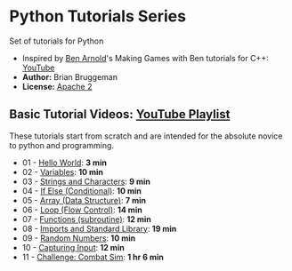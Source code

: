 # Python Tutorials Series
Set of tutorials for Python

* Inspired by [Ben Arnold](https://github.com/Barnold1953)'s Making Games with Ben tutorials for C++: [YouTube](https://www.youtube.com/user/makinggameswithben/playlists)
* **Author:** Brian Bruggeman
* **License:**  [Apache 2](https://github.com/brianbruggeman/python_tutorials/blob/master/LICENSE)

## Basic Tutorial Videos:  [YouTube Playlist](https://www.youtube.com/playlist?list=PLc1f0f6PqfREnbbL-UPvMuDvJozRc7lg3)
These tutorials start from scratch and are intended for the absolute novice to python and programming.

* 01 - [Hello World](https://youtu.be/bWyF7FsEvis?list=PLc1f0f6PqfREnbbL-UPvMuDvJozRc7lg3):  **3 min**
* 02 - [Variables](https://youtu.be/uDJDs-ZQ6jo?list=PLc1f0f6PqfREnbbL-UPvMuDvJozRc7lg3):  **10 min**
* 03 - [Strings and Characters](https://youtu.be/V__VJZjJ_ZM?list=PLc1f0f6PqfREnbbL-UPvMuDvJozRc7lg3): **9 min**
* 04 - [If Else (Conditional)](https://youtu.be/yWWr04acMQ4?list=PLc1f0f6PqfREnbbL-UPvMuDvJozRc7lg3): **10 min**
* 05 - [Array (Data Structure)](https://youtu.be/VGHRYoShtYM?list=PLc1f0f6PqfREnbbL-UPvMuDvJozRc7lg3):  **7 min**
* 06 - [Loop (Flow Control)](https://youtu.be/lP3m1j6XOrQ?list=PLc1f0f6PqfREnbbL-UPvMuDvJozRc7lg3):  **14 min**
* 07 - [Functions (subroutine)](https://youtu.be/Wz5EBRZpBz8?list=PLc1f0f6PqfREnbbL-UPvMuDvJozRc7lg3): **12 min**
* 08 - [Imports and Standard Library](https://youtu.be/-JHRF_bJ7v0?list=PLc1f0f6PqfREnbbL-UPvMuDvJozRc7lg3): **19 min**
* 09 - [Random Numbers](https://youtu.be/47Qn-steMfk?list=PLc1f0f6PqfREnbbL-UPvMuDvJozRc7lg3): **10 min**
* 10 - [Capturing Input](https://youtu.be/XmEdrI7-LLQ?list=PLc1f0f6PqfREnbbL-UPvMuDvJozRc7lg3): **12 min**
* 11 - [Challenge: Combat Sim](https://youtu.be/n0IanZWN3FQ?list=PLc1f0f6PqfREnbbL-UPvMuDvJozRc7lg3): **1 hr 6 min**

